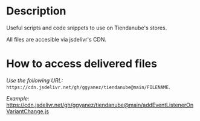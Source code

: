 # Description

Useful scripts and code snippets to use on Tiendanube's stores.

All files are accesible via jsdelivr's CDN.

# How to access delivered files

*Use the following URL:* `https://cdn.jsdelivr.net/gh/ggyanez/tiendanube@main/FILENAME`.

*Example:* https://cdn.jsdelivr.net/gh/ggyanez/tiendanube@main/addEventListenerOnVariantChange.js